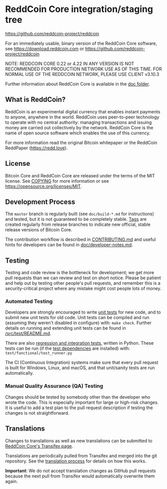 ReddCoin Core integration/staging tree
=====================================

https://github.com/reddcoin-project/reddcoin

For an immediately usable, binary version of the ReddCoin Core software, see
https://download.reddcoin.com or https://github.com/reddcoin-project/reddcoin

NOTE: REDDCOIN CORE 0.22 or 4.22 IN ANY VERSION IS NOT RECOMMENDED FOR PRODUCTION NETWORK USE AS OF THIS TIME.
FOR NORMAL USE OF THE REDDCOIN NETWORK, PLEASE USE CLIENT v3.10.3

Further information about ReddCoin Core is available in the [doc folder](/doc).

What is ReddCoin?
----------------

ReddCoin is an experimental digital currency that enables instant payments to
anyone, anywhere in the world. ReddCoin uses peer-to-peer technology to operate
with no central authority: managing transactions and issuing money are carried
out collectively by the network. ReddCoin Core is the name of open source
software which enables the use of this currency.

For more information read the original Bitcoin whitepaper or the ReddCoin ReddPaper (https://redd.love).

License
-------

Bitcoin Core and ReddCoin Core are released under the terms of the MIT license. See [COPYING](COPYING) for more
information or see https://opensource.org/licenses/MIT.

Development Process
-------------------

The `master` branch is regularly built (see `doc/build-*.md` for instructions) and tested, but it is not guaranteed to be
completely stable. [Tags](https://github.com/reddcoin/tags) are created
regularly from release branches to indicate new official, stable release versions of Bitcoin Core.

The contribution workflow is described in [CONTRIBUTING.md](CONTRIBUTING.md)
and useful hints for developers can be found in [doc/developer-notes.md](doc/developer-notes.md).

Testing
-------

Testing and code review is the bottleneck for development; we get more pull
requests than we can review and test on short notice. Please be patient and help out by testing
other people's pull requests, and remember this is a security-critical project where any mistake might cost people
lots of money.

### Automated Testing

Developers are strongly encouraged to write [unit tests](src/test/README.md) for new code, and to
submit new unit tests for old code. Unit tests can be compiled and run
(assuming they weren't disabled in configure) with: `make check`. Further details on running
and extending unit tests can be found in [/src/test/README.md](/src/test/README.md).

There are also [regression and integration tests](/test), written
in Python.
These tests can be run (if the [test dependencies](/test) are installed) with: `test/functional/test_runner.py`

The CI (Continuous Integration) systems make sure that every pull request is built for Windows, Linux, and macOS,
and that unit/sanity tests are run automatically.

### Manual Quality Assurance (QA) Testing

Changes should be tested by somebody other than the developer who wrote the
code. This is especially important for large or high-risk changes. It is useful
to add a test plan to the pull request description if testing the changes is
not straightforward.

Translations
------------

Changes to translations as well as new translations can be submitted to
[ReddCoin Core's Transifex page](https://www.transifex.com/reddcoin/reddcoin/).

Translations are periodically pulled from Transifex and merged into the git repository. See the
[translation process](doc/translation_process.md) for details on how this works.

**Important**: We do not accept translation changes as GitHub pull requests because the next
pull from Transifex would automatically overwrite them again.
